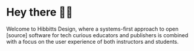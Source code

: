 # Hey there 👋🏼

Welcome to Hibbitts Design, where a systems-first approach to open [source] software for tech curious educators and publishers is combined with a focus on the user experience of both instructors and students.

